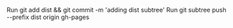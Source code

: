 Run git add dist && git commit -m 'adding dist subtree'
Run git subtree push --prefix dist origin gh-pages